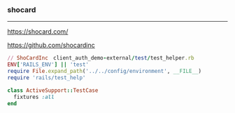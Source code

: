 ### shocard
---
https://shocard.com/

https://github.com/shocardinc

```rb
// ShoCardInc　client_auth_demo-external/test/test_helper.rb
ENV['RAILS_ENV'] || 'test'
require File.expand_path('../../config/environment', __FILE__)
require 'rails/test_help'

class ActiveSupport::TestCase
  fixtures :all
end

```

```
```

```
```

